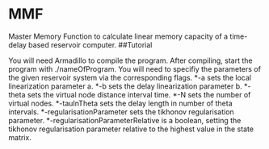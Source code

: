 # MMF
Master Memory Function to calculate linear memory capacity of a time-delay based reservoir computer.
##Tutorial

You will need Armadillo to compile the program.
After compiling, start the program with ./nameOfProgram.
You will need to specifiy the parameters of the given reservoir system via the corresponding flags.
 *-a sets the local linearization parameter a.
 *-b sets the delay linearization parameter b.
 *-theta sets the virtual node distance interval time.
 *-N sets the number of virtual nodes.
 *-tauInTheta sets the delay length in number of theta intervals.
 *-regularisationParameter sets the tikhonov regularisation parameter.
 *-regularisationParameterRelative is a boolean, setting the tikhonov regularisation parameter relative to the highest value in the state matrix.
